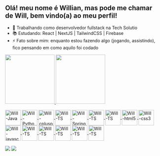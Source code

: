 ## Olá! meu nome é Willian, mas pode me chamar de Will, bem vindo(a) ao meu perfil!

- 🔭 Trabalhando como desenvolvedor fullstack na Tech Solutio
- 📚 Estudando: React | NextJS | TailwindCSS | Firebase
- ⚡ Fato sobre mim: enquanto estou fazendo algo (jogando, assistindo), fico pensando em como aquilo foi codado

 <div>
  <a href="https://github.com/WillianX47">
  <img height="160em" src="https://github-readme-stats.vercel.app/api?username=WillianX47&show_icons=true&theme=tokyonight&include_all_commits=true&count_private=true"/>
  <img height="160em" src="https://github-readme-stats.vercel.app/api/top-langs/?username=WillianX47&layout=compact&langs_count=7&theme=tokyonight"/>
</div>
  <div style="display: inline_block"> <br>
  <img align="center" alt="Will-Java"height="50" width="50" src="https://cdn.jsdelivr.net/gh/devicons/devicon/icons/java/java-original-wordmark.svg" />
  <img align="center" alt="Will-Python"height="50" width="50" src="https://cdn.jsdelivr.net/gh/devicons/devicon/icons/python/python-original-wordmark.svg" />
  <img align="center" alt="Will-cplusplus"height="50" width="50" src="https://cdn.jsdelivr.net/gh/devicons/devicon/icons/cplusplus/cplusplus-original.svg" />
  <img align="center" alt="Will-TS"height="50" width="50" src="https://cdn.jsdelivr.net/gh/devicons/devicon/icons/mysql/mysql-original-wordmark.svg" />
  <img align="center" alt="Will-SpringBoot"height="50" width="50" src="https://cdn.jsdelivr.net/gh/devicons/devicon/icons/spring/spring-original.svg" />
  <img align="center" alt="Will-TS"height="50" width="50" src="https://cdn.jsdelivr.net/gh/devicons/devicon/icons/vuejs/vuejs-original-wordmark.svg" />
  <img align="center" alt="Will-TS"height="50" width="50" src="https://cdn.jsdelivr.net/gh/devicons/devicon/icons/jquery/jquery-plain-wordmark.svg" />
  <img align="center" alt="Will-html5"height="50" width="50" src="https://cdn.jsdelivr.net/gh/devicons/devicon/icons/html5/html5-original.svg" />
  <img align="center" alt="Will-css3"height="50" width="50" src="https://cdn.jsdelivr.net/gh/devicons/devicon/icons/css3/css3-original.svg" />
  <img align="center" alt="Will-javascript"height="50" width="50" src="https://cdn.jsdelivr.net/gh/devicons/devicon/icons/javascript/javascript-original.svg" />
  <img align="center" alt="Will-TS"height="50" width="50" src="https://cdn.jsdelivr.net/gh/devicons/devicon/icons/typescript/typescript-original.svg" />
  <img align="center" alt="Will-TS"height="50" width="50" src="https://cdn.jsdelivr.net/gh/devicons/devicon/icons/angularjs/angularjs-plain.svg" />
  <img align="center" alt="Will-TS"height="50" width="50" src="https://cdn.jsdelivr.net/gh/devicons/devicon/icons/react/react-original.svg" />
  <img align="center" alt="Will-TS"height="50" width="50" src="https://cdn.jsdelivr.net/gh/devicons/devicon/icons/firebase/firebase-plain-wordmark.svg" />
  <img align="center" alt="Will-TS"height="50" width="50" src="https://cdn.jsdelivr.net/gh/devicons/devicon/icons/bootstrap/bootstrap-plain.svg" />
</div>
  
<div> 
  <br>
  <a href = "mailto:willianx47@gmail.com"><img src="https://img.shields.io/badge/Gmail-D14836?style=for-the-badge&logo=gmail&logoColor=white" target="_blank"></a>
  <a href="https://www.linkedin.com/in/souzawill/" target="_blank"><img src="https://img.shields.io/badge/LinkedIn-0077B5?style=for-the-badge&logo=linkedin&logoColor=white" target="_blank"></a> 
</div>
